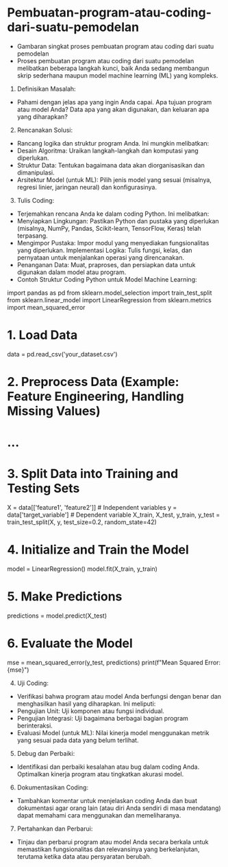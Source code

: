# Pembuatan-program-atau-coding-dari-suatu-pemodelan
- Gambaran singkat proses pembuatan program atau coding dari suatu pemodelan   
- Proses pembuatan program atau coding dari suatu pemodelan melibatkan beberapa langkah kunci, baik Anda sedang membangun skrip sederhana maupun model machine learning (ML) yang kompleks.
1. Definisikan Masalah:
- Pahami dengan jelas apa yang ingin Anda capai. Apa tujuan program atau model Anda? Data apa yang akan digunakan, dan keluaran apa yang diharapkan?
2. Rencanakan Solusi:
- Rancang logika dan struktur program Anda. Ini mungkin melibatkan:
- Desain Algoritma: Uraikan langkah-langkah dan komputasi yang diperlukan.
- Struktur Data: Tentukan bagaimana data akan diorganisasikan dan dimanipulasi.
- Arsitektur Model (untuk ML): Pilih jenis model yang sesuai (misalnya, regresi linier, jaringan neural) dan konfigurasinya.
3. Tulis Coding:
- Terjemahkan rencana Anda ke dalam coding Python. Ini melibatkan:
- Menyiapkan Lingkungan: Pastikan Python dan pustaka yang diperlukan (misalnya, NumPy, Pandas, Scikit-learn, TensorFlow, Keras) telah terpasang.
- Mengimpor Pustaka: Impor modul yang menyediakan fungsionalitas yang diperlukan. Implementasi Logika: Tulis fungsi, kelas, dan pernyataan untuk menjalankan operasi yang direncanakan.
- Penanganan Data: Muat, praproses, dan persiapkan data untuk digunakan dalam model atau program.
- Contoh Struktur Coding Python untuk Model Machine Learning:

import pandas as pd
from sklearn.model_selection import train_test_split
from sklearn.linear_model import LinearRegression
from sklearn.metrics import mean_squared_error

# 1. Load Data
data = pd.read_csv('your_dataset.csv')

# 2. Preprocess Data (Example: Feature Engineering, Handling Missing Values)
# ...

# 3. Split Data into Training and Testing Sets
X = data[['feature1', 'feature2']] # Independent variables
y = data['target_variable']       # Dependent variable
X_train, X_test, y_train, y_test = train_test_split(X, y, test_size=0.2, random_state=42)

# 4. Initialize and Train the Model
model = LinearRegression()
model.fit(X_train, y_train)

# 5. Make Predictions
predictions = model.predict(X_test)

# 6. Evaluate the Model
mse = mean_squared_error(y_test, predictions)
print(f"Mean Squared Error: {mse}")

4. Uji Coding:
- Verifikasi bahwa program atau model Anda berfungsi dengan benar dan menghasilkan hasil yang diharapkan. Ini meliputi:
- Pengujian Unit: Uji komponen atau fungsi individual.
- Pengujian Integrasi: Uji bagaimana berbagai bagian program berinteraksi.
- Evaluasi Model (untuk ML): Nilai kinerja model menggunakan metrik yang sesuai pada data yang belum terlihat.
5. Debug dan Perbaiki:
- Identifikasi dan perbaiki kesalahan atau bug dalam coding Anda. Optimalkan kinerja program atau tingkatkan akurasi model.
6. Dokumentasikan Coding:
- Tambahkan komentar untuk menjelaskan coding Anda dan buat dokumentasi agar orang lain (atau diri Anda sendiri di masa mendatang) dapat memahami cara menggunakan dan memeliharanya.
7. Pertahankan dan Perbarui:
- Tinjau dan perbarui program atau model Anda secara berkala untuk memastikan fungsionalitas dan relevansinya yang berkelanjutan, terutama ketika data atau persyaratan berubah.
